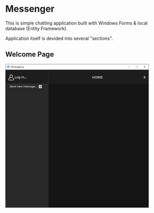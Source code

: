 # Messenger

This is simple chatting application built with Windows Forms & local database (Entity Framework).

Application itself is devided into several "sections".

## Welcome Page

<img src="https://github.com/xadam1/Messenger/blob/master/Resources/img/default.png" width="450" height="450">
